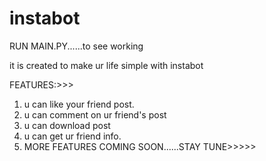 # instabot

RUN MAIN.PY......to see working

it is created to make ur life simple with instabot

FEATURES:>>>

1. u can like your friend post.
2. u can comment on ur friend's post
3. u can download post
4. u can get ur friend info.
5. MORE FEATURES COMING SOON......STAY TUNE>>>>>
